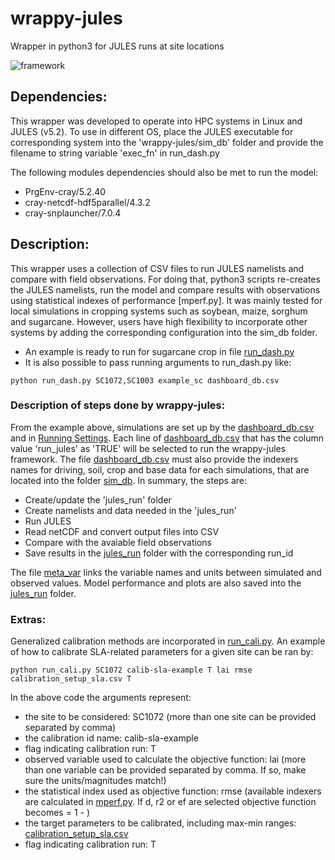 # wrappy-jules
Wrapper in python3 for JULES runs at site locations 

![framework](https://github.com/Murilodsv/wrappy-jules/blob/main/framework.png)

## Dependencies:

This wrapper was developed to operate into HPC systems in Linux and JULES (v5.2). To use in different OS, place the JULES executable for corresponding system into the 'wrappy-jules/sim_db' folder and provide the filename to string variable 'exec_fn' in run_dash.py

The following modules dependencies should also be met to run the model:

- PrgEnv-cray/5.2.40
- cray-netcdf-hdf5parallel/4.3.2
- cray-snplauncher/7.0.4

## Description:
This wrapper uses a collection of CSV files to run JULES namelists and compare with field observations. For doing that, python3 scripts re-creates the JULES namelists, run the model and compare results with observations using statistical indexes of performance [mperf.py]. 
It was mainly tested for local simulations in cropping systems such as soybean, maize, sorghum and sugarcane. However, users have high flexibility to incorporate other systems by adding the corresponding configuration into the sim_db folder.

- An example is ready to run for sugarcane crop in file [run_dash.py](https://github.com/Murilodsv/wrappy-jules/blob/main/run_dash.py)
- It is also possible to pass running arguments to run_dash.py like:

```
python run_dash.py SC1072,SC1003 example_sc dashboard_db.csv
```

### Description of steps done by wrappy-jules:
From the example above, simulations are set up by the [dashboard_db.csv](https://github.com/Murilodsv/wrappy-jules/blob/main/dashboard_db.csv) and in [Running Settings](https://github.com/Murilodsv/wrappy-jules/blob/277df71f1aa16bac6ed20ea0e596daff8624c0e6/run_dash.py#L18-L39). Each line of [dashboard_db.csv](https://github.com/Murilodsv/wrappy-jules/blob/main/dashboard_db.csv) that has the column value 'run_jules' as 'TRUE' will be selected to run the wrappy-jules framework. The file [dashboard_db.csv](https://github.com/Murilodsv/wrappy-jules/blob/main/dashboard_db.csv) must also provide the indexers names for driving, soil, crop and base data for each simulations, that are located into the folder [sim_db](https://github.com/Murilodsv/wrappy-jules/tree/main/sim_db). In summary, the steps are:
- Create/update the 'jules_run' folder
- Create namelists and data needed in the 'jules_run'
- Run JULES
- Read netCDF and convert output files into CSV
- Compare with the avaiable field observations
- Save results in the [jules_run](https://github.com/Murilodsv/wrappy-jules/tree/main/jules_run) folder with the corresponding run_id

The file [meta_var](https://github.com/Murilodsv/wrappy-jules/blob/main/meta_var.csv) links the variable names and units between simulated and observed values. Model performance and plots are also saved into the [jules_run](https://github.com/Murilodsv/wrappy-jules/tree/main/jules_run) folder.

### Extras:

Generalized calibration methods are incorporated in [run_cali.py](https://github.com/Murilodsv/wrappy-jules/blob/main/run_cali.py). An example of how to calibrate SLA-related parameters for a given site can be ran by:

```
python run_cali.py SC1072 calib-sla-example T lai rmse calibration_setup_sla.csv T
```

In the above code the arguments represent:
- the site to be considered: SC1072 (more than one site can be provided separated by comma)
- the calibration id name: calib-sla-example
- flag indicating calibration run: T
- observed variable used to calculate the objective function: lai (more than one variable can be provided separated by comma. If so, make sure the units/magnitudes match!)
- the statistical index used as objective function: rmse (available indexers are calculated in [mperf.py](https://github.com/Murilodsv/wrappy-jules/blob/main/get_model_perf/mperf.py). If d, r2 or ef are selected objective function becomes = 1 - <index>)
- the target parameters to be calibrated, including max-min ranges: [calibration_setup_sla.csv](https://github.com/Murilodsv/wrappy-jules/blob/main/calibration_setup_sla.csv)
- flag indicating calibration run: T
